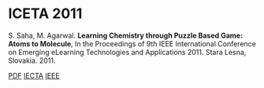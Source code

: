 # ICETA 2011

S. Saha, M. Agarwal. **Learning Chemistry through Puzzle Based Game: Atoms to Molecule**, In the Proceedings of 9th IEEE International Conference on Emerging eLearning Technologies and Applications 2011. Stara Lesna, Slovakia. 2011.

[PDF](Learning%20Chemistry%20Through%20Puzzle%20Based%20Game%20-%20Atoms%20to%20Molecule.pdf)
[IECTA](https://www.iceta.sk/_archiv/2011/proceedings/iceta2011_saha.pdf)
[IEEE](https://ieeexplore.ieee.org/xpl/articleDetails.jsp?tp=&arnumber=6112613)

